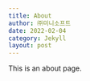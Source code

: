 ```yaml
---
title: About
author: ㈜미니소프트
date: 2022-02-04
category: Jekyll
layout: post
---
```


This is an about page.
